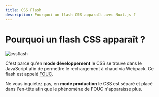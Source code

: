 ```yaml
---
title: CSS Flash
description: Pourquoi un flash CSS apparaît avec Nuxt.js ?
---
```


# Pourquoi un flash CSS apparaît ?

![cssflash](/flash_css.gif)

C'est parce qu'en **mode développement** le CSS se trouve dans le JavaScript afin de permettre le rechargement à chaud via Webpack. Ce flash est appelé [FOUC](https://fr.wikipedia.org/wiki/FOUC).

Ne vous inquiétez pas, en **mode production** le CSS est séparé et placé dans l'en-tête afin que le phénomène de FOUC n'apparaisse plus.
